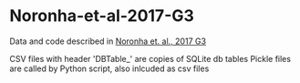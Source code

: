 # Noronha-et-al-2017-G3

Data and code described in [Noronha et. al., 2017 G3](http://dx.doi.org/10.1002/2016GC006644)

CSV files with header 'DBTable_' are copies of SQLite db tables
Pickle files are called by Python script, also inlcuded as csv files
